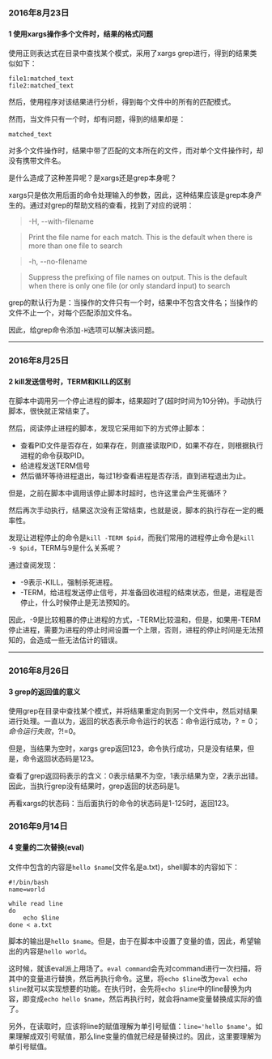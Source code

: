 ### 2016年8月23日

#### 1 使用xargs操作多个文件时，结果的格式问题

使用正则表达式在目录中查找某个模式，采用了xargs grep进行，得到的结果类似如下：

```
file1:matched_text
file2:matched_text
```

然后，使用程序对该结果进行分析，得到每个文件中的所有的匹配模式。

然而，当文件只有一个时，却有问题，得到的结果却是：

```
matched_text
```

对多个文件操作时，结果中带了匹配的文本所在的文件，而对单个文件操作时，却没有携带文件名。

是什么造成了这种差异呢？是xargs还是grep本身呢？

xargs只是依次用后面的命令处理输入的参数，因此，这种结果应该是grep本身产生的。通过对grep的帮助文档的查看，找到了对应的说明：

> -H, --with-filename

> Print the file name for each match. This is the default when there is more than one file to search

> -h, --no-filename

> Suppress the prefixing of file names on output. This is the default when there is only one file (or only standard input) to search

grep的默认行为是：当操作的文件只有一个时，结果中不包含文件名；当操作的文件不止一个，对每个匹配添加文件名。

因此，给grep命令添加`-H`选项可以解决该问题。

---

### 2016年8月25日

#### 2 kill发送信号时，TERM和KILL的区别

在脚本中调用另一个停止进程的脚本，结果超时了(超时时间为10分钟)。手动执行脚本，很快就正常结束了。

然后，阅读停止进程的脚本，发现它采用如下的方式停止脚本：

* 查看PID文件是否存在，如果存在，则直接读取PID，如果不存在，则根据执行进程的命令获取PID。
* 给进程发送TERM信号
* 然后循环等待进程退出，每过1秒查看进程是否存活，直到进程退出为止。

但是，之前在脚本中调用该停止脚本时超时，也许这里会产生死循环？

然后再次手动执行，结果这次没有正常结束，也就是说，脚本的执行存在一定的概率性。

发现让进程停止的命令是`kill -TERM $pid`，而我们常用的进程停止命令是`kill -9 $pid`，TERM与9是什么关系呢？

通过查阅发现：

* -9表示-KILL，强制杀死进程。
* -TERM，给进程发送停止信号，并准备回收进程的结束状态，但是，进程是否停止，什么时候停止是无法预知的。

因此，-9是比较粗暴的停止进程的方式，-TERM比较温和，但是，如果用-TERM停止进程，需要为进程的停止时间设置一个上限，否则，进程的停止时间是无法预知的，会造成一些无法估计的错误。

---

### 2016年8月26日

#### 3 grep的返回值的意义

使用grep在目录中查找某个模式，并将结果重定向到另一个文件中，然后对结果进行处理。一直以为，返回的状态表示命令运行的状态：命令运行成功，$?=0；命令运行失败，$?!=0。

但是，当结果为空时，xargs grep返回123，命令执行成功，只是没有结果，但是，命令返回状态码是123。

查看了grep返回码表示的含义：0表示结果不为空，1表示结果为空，2表示出错。因此，当执行grep没有结果时，grep返回的状态码是1。

再看xargs的状态码：当后面执行的命令的状态码是1-125时，返回123。

### 2016年9月14日

#### 4 变量的二次替换(eval)

文件中包含的内容是`hello $name`(文件名是a.txt)，shell脚本的内容如下：

```shell
#!/bin/bash
name=world

while read line
do
    echo $line
done < a.txt
```

脚本的输出是`hello $name`。但是，由于在脚本中设置了变量的值，因此，希望输出的内容是`hello world`。

这时候，就该eval派上用场了。`eval command`会先对command进行一次扫描，将其中的变量进行替换，然后再执行命令。这里，将`echo $line`改为`eval echo $line`就可以实现想要的功能。在执行时，会先将`echo $line`中的line替换为内容，即变成`echo hello $name`，然后再执行时，就会将name变量替换成实际的值了。

另外，在读取时，应该将line的赋值理解为单引号赋值：`line='hello $name'`。如果理解成双引号赋值，那么line变量的值就已经是替换过的。因此，这里要理解为单引号赋值。